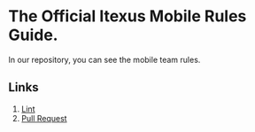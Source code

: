 # The Official Itexus Mobile Rules Guide.

In our repository, you can see the mobile team rules.

## Links

1. [Lint](/Lint)
2. [Pull Request](/PullRequests)
